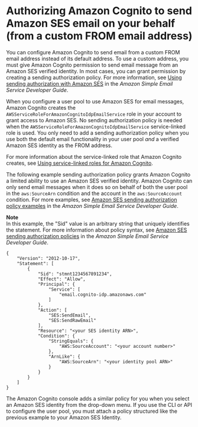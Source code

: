 # Authorizing Amazon Cognito to send Amazon SES email on your behalf \(from a custom FROM email address\)<a name="cognito-user-pool-settings-ses-authorization-to-send-email"></a>

You can configure Amazon Cognito to send email from a custom FROM email address instead of its default address\. To use a custom address, you must give Amazon Cognito permission to send email message from an Amazon SES verified identity\. In most cases, you can grant permission by creating a sending authorization policy\. For more information, see [Using sending authorization with Amazon SES](https://docs.aws.amazon.com/ses/latest/DeveloperGuide/sending-authorization.html) in the *Amazon Simple Email Service Developer Guide*\. 

When you configure a user pool to use Amazon SES for email messages, Amazon Cognito creates the `AWSServiceRoleForAmazonCognitoIdpEmailService` role in your account to grant access to Amazon SES\. No sending authorization policy is needed when the `AWSServiceRoleForAmazonCognitoIdpEmailService` service\-linked role is used\. You only need to add a sending authorization policy when you use both the default email functionality in your user pool *and* a verified Amazon SES identity as the FROM address\.

For more information about the service\-linked role that Amazon Cognito creates, see [Using service\-linked roles for Amazon Cognito](using-service-linked-roles.md)\.

The following example sending authorization policy grants Amazon Cognito a limited ability to use an Amazon SES verified identity\. Amazon Cognito can only send email messages when it does so on behalf of both the user pool in the `aws:SourceArn` condition and the account in the `aws:SourceAccount` condition\. For more examples, see [Amazon SES sending authorization policy examples](https://docs.aws.amazon.com/ses/latest/DeveloperGuide/sending-authorization-policy-examples.html) in the *Amazon Simple Email Service Developer Guide*\.

**Note**  
In this example, the "Sid" value is an arbitrary string that uniquely identifies the statement\. For more information about policy syntax, see [Amazon SES sending authorization policies](https://docs.aws.amazon.com/ses/latest/DeveloperGuide/sending-authorization-policies.html) in the *Amazon Simple Email Service Developer Guide*\.

```
{
    "Version": "2012-10-17",
    "Statement": [
        {
            "Sid": "stmnt1234567891234",
            "Effect": "Allow",
            "Principal": {
                "Service": [
                    "email.cognito-idp.amazonaws.com"
                ]
            },
            "Action": [
                "SES:SendEmail",
                "SES:SendRawEmail"
            ],
            "Resource": "<your SES identity ARN>",
            "Condition": {
                "StringEquals": {
                    "AWS:SourceAccount": "<your account number>"
                },
                "ArnLike": {
                    "AWS:SourceArn": "<your identity pool ARN>"
                }
            }
        }
    ]
}
```

The Amazon Cognito console adds a similar policy for you when you select an Amazon SES identity from the drop\-down menu\. If you use the CLI or API to configure the user pool, you must attach a policy structured like the previous example to your Amazon SES Identity\.